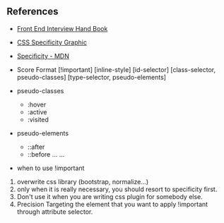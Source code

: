 ## References
* [Front End Interview Hand Book](https://github.com/yangshun/front-end-interview-handbook/blob/master/questions/css-questions.md)
* [CSS Specificity Graphic](http://www.standardista.com/css3/css-specificity/)
* [Specificity - MDN](https://developer.mozilla.org/en-US/docs/Web/CSS/Specificity)


* Score Format
[!important] [inline-style] [id-selector] [class-selector, pseudo-classes] [type-selector, pseudo-elements]

* pseudo-classes
  * :hover
  * :active
  * :visited

* pseudo-elements
  * ::after
  * ::before
  ...
  ...


* when to use !important
1. overwrite css library (bootstrap, normalize...)
2. only when it is really necessary, you should resort to specificity first.
3. Don't use it when you are writing css plugin for somebody else.
4. Precision Targeting the element that you want to apply !important through attribute selector.
